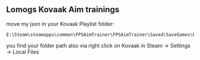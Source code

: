 ## Lomogs Kovaak Aim trainings

move my json in your Kovaak Playlist folder:
```
E:\Steam\steamapps\common\FPSAimTrainer\FPSAimTrainer\Saved\SaveGames\Playlists
```

you find your folder path also via right click on Kovaak in Steam -> Settings -> Local Files
